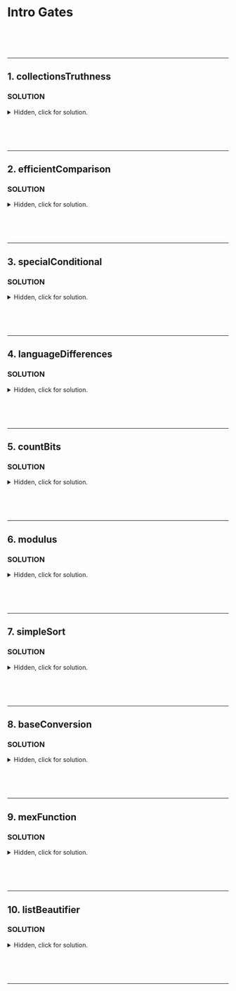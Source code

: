 # Intro Gates <br><br><br>

---

## 1. collectionsTruthness

### **SOLUTION**

<details>
  <summary>Hidden, click for solution.</summary>

```javascript

```

</details>

<br><br><br>

--- 

## 2. efficientComparison

### **SOLUTION**

<details>
  <summary>Hidden, click for solution.</summary>

```javascript

```

</details>

<br><br><br>

--- 

## 3. specialConditional

### **SOLUTION**

<details>
  <summary>Hidden, click for solution.</summary>

```javascript

```

</details>

<br><br><br>

--- 

## 4. languageDifferences

### **SOLUTION**

<details>
  <summary>Hidden, click for solution.</summary>

```javascript

```

</details>

<br><br><br>

---
 
## 5. countBits

### **SOLUTION**

<details>
  <summary>Hidden, click for solution.</summary>

```javascript

```

</details>

<br><br><br>

--- 

## 6. modulus

### **SOLUTION**

<details>
  <summary>Hidden, click for solution.</summary>

```javascript

```

</details>

<br><br><br>

--- 

## 7. simpleSort

### **SOLUTION**

<details>
  <summary>Hidden, click for solution.</summary>

```javascript

```

</details>

<br><br><br>

--- 

## 8. baseConversion

### **SOLUTION**

<details>
  <summary>Hidden, click for solution.</summary>

```javascript

```

</details>

<br><br><br>

--- 

## 9. mexFunction

### **SOLUTION**

<details>
  <summary>Hidden, click for solution.</summary>

```javascript

```

</details>

<br><br><br>

--- 

## 10. listBeautifier

### **SOLUTION**

<details>
  <summary>Hidden, click for solution.</summary>

```javascript

```

</details>

<br><br><br>

--- 
